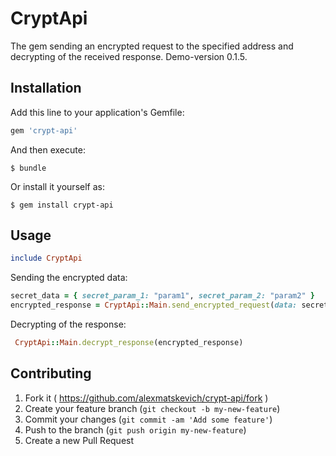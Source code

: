 # CryptApi

The gem sending an encrypted request to the specified address and decrypting of the received response. Demo-version 0.1.5.

## Installation

Add this line to your application's Gemfile:

```ruby
gem 'crypt-api'
```

And then execute:

    $ bundle

Or install it yourself as:

    $ gem install crypt-api

## Usage

```ruby
include CryptApi
```

Sending the encrypted data:

  ```ruby
  secret_data = { secret_param_1: "param1", secret_param_2: "param2" }
  encrypted_response = CryptApi::Main.send_encrypted_request(data: secret_data)
  ```

Decrypting of the response:

  ```ruby
   CryptApi::Main.decrypt_response(encrypted_response)
  ```


## Contributing

1. Fork it ( https://github.com/alexmatskevich/crypt-api/fork )
2. Create your feature branch (`git checkout -b my-new-feature`)
3. Commit your changes (`git commit -am 'Add some feature'`)
4. Push to the branch (`git push origin my-new-feature`)
5. Create a new Pull Request
